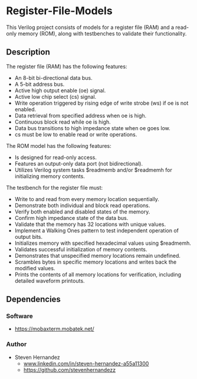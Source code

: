 # Register-File-Models
 This Verilog project consists of models for a register file (RAM) and a read-only memory (ROM), along with  testbenches to validate their functionality.
 
## Description 
The register file (RAM) has the following features:
 - An 8-bit bi-directional data bus.
 - A 5-bit address bus.
 - Active high output enable (oe) signal.
 - Active low chip select (cs) signal.
 - Write operation triggered by rising edge of write strobe (ws) if oe is not enabled.
 - Data retrieval from specified address when oe is high.
 - Continuous block read while oe is high.
 - Data bus transitions to high impedance state when oe goes low.
 - cs must be low to enable read or write operations.

The ROM model has the following features:
 - Is designed for read-only access.
 - Features an output-only data port (not bidirectional).
 - Utilizes Verilog system tasks $readmemb and/or $readmemh for initializing memory contents.

The testbench for the register file must:
 - Write to and read from every memory location sequentially.
 - Demonstrate both individual and block read operations.
 - Verify both enabled and disabled states of the memory.
 - Confirm high impedance state of the data bus.
 - Validate that the memory has 32 locations with unique values.
 - Implement a Walking Ones pattern to test independent operation of output bits.
 - Initializes memory with specified hexadecimal values using $readmemh.
 - Validates successful initialization of memory contents.
 - Demonstrates that unspecified memory locations remain undefined.
 - Scrambles bytes in specific memory locations and writes back the modified values.
 - Prints the contents of all memory locations for verification, including detailed waveform printouts.



## Dependencies
### Software
* https://mobaxterm.mobatek.net/

### Author
* Steven Hernandez
  - www.linkedin.com/in/steven-hernandez-a55a11300
  - https://github.com/stevenhernandezz
